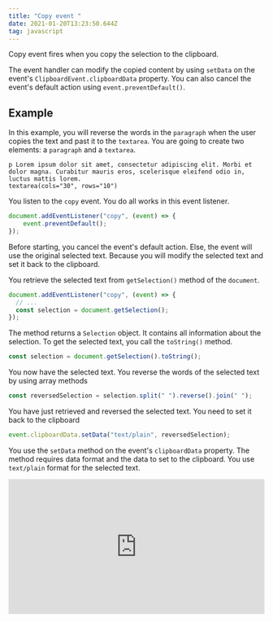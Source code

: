 ```yaml
---
title: "Copy event "
date: 2021-01-20T13:23:50.644Z
tag: javascript
---
```

Copy event fires when you copy the selection to the clipboard.

The event handler can modify the copied content by using `setData` on the event's `ClipboardEvent.clipboardData` property. You can also cancel the event's default action using `event.preventDefault()`. 

## Example

In this example, you will reverse the words in the `paragraph` when the user copies the text and past it to the `textarea`. You are going to create two elements: a `paragraph` and a `textarea`.

```pug
p Lorem ipsum dolor sit amet, consectetur adipiscing elit. Morbi et dolor magna. Curabitur mauris eros, scelerisque eleifend odio in, luctus mattis lorem.
textarea(cols="30", rows="10")
```

You listen to the `copy` event. You do all works in this event listener.

```javascript
document.addEventListener("copy", (event) => {
	event.preventDefault();
});
```

Before starting, you cancel the event's default action. Else, the event will use the original selected text. Because you will modify the selected text and set it back to the clipboard. 

You retrieve the selected text from `getSelection()` method of the `document`.

```javascript
document.addEventListener("copy", (event) => {
  // ...
  const selection = document.getSelection();
});
```

The method returns a `Selection` object. It contains all information about the selection. To get the selected text, you call the `toString()` method.

```javascript
const selection = document.getSelection().toString();
```

You now have the selected text. You reverse the words of the selected text by using array methods

```javascript
const reversedSelection = selection.split(" ").reverse().join(" ");
```

You have just retrieved and reversed the selected text. You need to set it back to the clipboard

```javascript
event.clipboardData.setData("text/plain", reversedSelection);
```

You use the `setData` method on the event's `clipboardData` property. The method requires data format and the data to set to the clipboard. You use `text/plain` format for the selected text.

<iframe height="265" style="width: 100%;" scrolling="no" title="Copy event " src="https://codepen.io/phongduong/embed/preview/gOwqNdw?height=265&theme-id=dark&default-tab=result" frameborder="no" loading="lazy" allowtransparency="true" allowfullscreen="true">
  See the Pen <a href='https://codepen.io/phongduong/pen/gOwqNdw'>Copy event </a> by Phong Duong
  (<a href='https://codepen.io/phongduong'>@phongduong</a>) on <a href='https://codepen.io'>CodePen</a>.
</iframe>